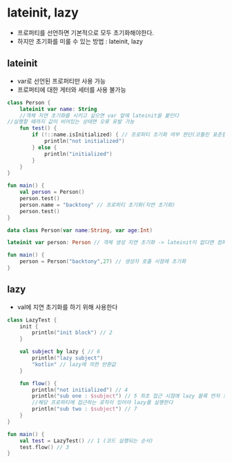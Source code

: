 # lateinit, lazy
- 프로퍼티를 선언하면 기본적으로 모두 초기화해야한다.
- 하지만 초기화를 미룰 수 있는 방법 : lateinit, lazy

## lateinit 
- var로 선언된 프로퍼티만 사용 가능
- 프로퍼티에 대한 게터와 세터를 사용 불가능

```kt
class Person {
    lateinit var name: String
    //객체 지연 초기화를 시키고 싶으면 var 앞에 lateinit을 붙인다
//실행할 때까지 값이 비어있는 상태면 오류 유발 가능
    fun test() {
        if (!::name.isInitialized) { // 프로퍼티 초기화 여부 판단(코틀린 표준함수 )
            println("not initialized")
        } else {
            println("initialized")
        }
    }
}

fun main() {
    val person = Person()
    person.test()
    person.name = "backtony" // 프로퍼티 초기화(지연 초기화)
    person.test()
}
```

```kt
data class Person(var name:String, var age:Int)

lateinit var person: Person // 객체 생성 지연 초기화 -> lateinit이 없다면 컴파일 에러 발생d

fun main() {
    person = Person("backtony",27) // 생성자 호출 시점에 초기화
}
```


## lazy
- val에 지연 초기화를 하기 위해 사용한다

```kt
class LazyTest {
    init {
        println("init block") // 2
    }

    val subject by lazy { // 6
        println("lazy subject")
        "kotlin" // lazy에 의한 반환값
    }

    fun flow() {
        println("not initialized") // 4
        println("sub one : $subject") // 5 최초 접근 시점에 lazy 블록 먼저 호출 후 현재 println 출력
        //해당 프로퍼티에 접근하는 로직이 있어야 lazy를 실행한다
        println("sub two : $subject") // 7
    }
}

fun main() {
    val test = LazyTest() // 1 (코드 실행되는 순서)
    test.flow() // 3
}
```